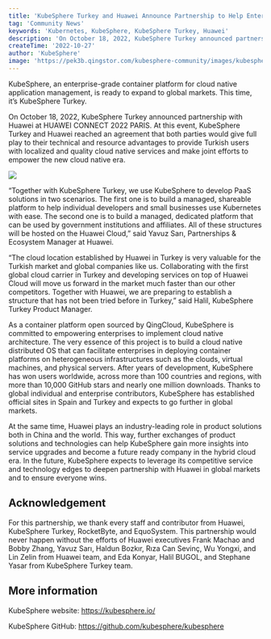 ```yaml
---
title: 'KubeSphere Turkey and Huawei Announce Partnership to Help Enterprises Embrace Cloud Native with Ease'
tag: 'Community News'
keywords: 'Kubernetes, KubeSphere, KubeSphere Turkey, Huawei'
description: 'On October 18, 2022, KubeSphere Turkey announced partnership with Huawei at HUAWEI CONNECT 2022 PARIS. '
createTime: '2022-10-27'
author: 'KubeSphere'
image: 'https://pek3b.qingstor.com/kubesphere-community/images/kubesphere-turkey-huawei.jpeg'
---
```


KubeSphere, an enterprise-grade container platform for cloud native application management, is ready to expand to global markets. This time, it’s KubeSphere Turkey.

On October 18, 2022, KubeSphere Turkey announced partnership with Huawei at HUAWEI CONNECT 2022 PARIS. At this event, KubeSphere Turkey and Huawei reached an agreement that both parties would give full play to their technical and resource advantages to provide Turkish users with localized and quality cloud native services and make joint efforts to empower the new cloud native era.

![](http://pek3b.qingstor.com/kubesphere-community/images/kubesphere-turkey-huawei.jpeg)

“Together with KubeSphere Turkey, we use KubeSphere to develop PaaS solutions in two scenarios. The first one is to build a managed, shareable platform to help individual developers and small businesses use Kubernetes with ease. The second one is to build a managed, dedicated platform that can be used by government institutions and affiliates. All of these structures will be hosted on the Huawei Cloud,” said Yavuz Sarı, Partnerships & Ecosystem Manager at Huawei.

“The cloud location established by Huawei in Turkey is very valuable for the Turkish market and global companies like us. Collaborating with the first global cloud carrier in Turkey and developing services on top of Huawei Cloud will move us forward in the market much faster than our other competitors. Together with Huawei, we are preparing to establish a structure that has not been tried before in Turkey,” said Halil, KubeSphere Turkey Product Manager.

As a container platform open sourced by QingCloud, KubeSphere is committed to empowering enterprises to implement cloud native architecture. The very essence of this project is to build a cloud native distributed OS that can facilitate enterprises in deploying container platforms on heterogeneous infrastructures such as the clouds, virtual machines, and physical servers. After years of development, KubeSphere has won users worldwide, across more than 100 countries and regions, with more than 10,000 GitHub stars and nearly one million downloads. Thanks to global individual and enterprise contributors, KubeSphere has established official sites in Spain and Turkey and expects to go further in global markets.

At the same time, Huawei plays an industry-leading role in product solutions both in China and the world. This way, further exchanges of product solutions and technologies can help KubeSphere gain more insights into service upgrades and become a future ready company in the hybrid cloud era. In the future, KubeSphere expects to leverage its competitive service and technology edges to deepen partnership with Huawei in global markets and to ensure everyone wins.

## Acknowledgement

For this partnership, we thank every staff and contributor from Huawei, KubeSphere Turkey, RocketByte, and EquoSystem. This partnership would never happen without the efforts of Huawei executives Frank Machao and Bobby Zhang, Yavuz Sarı, Haldun Bozkır, Rıza Can Sevinç, Wu Yongxi, and Lin Zelin from Huawei team, and Eda Konyar, Halil BUGOL, and Stephane Yasar from KubeSphere Turkey team.

## More information

KubeSphere website:  https://kubesphere.io/

KubeSphere GitHub:  https://github.com/kubesphere/kubesphere



